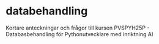 # databehandling

Kortare anteckningar och frågor till kursen PVSPYH25P - Databasbehandling för Pythonutvecklare med inriktning AI
